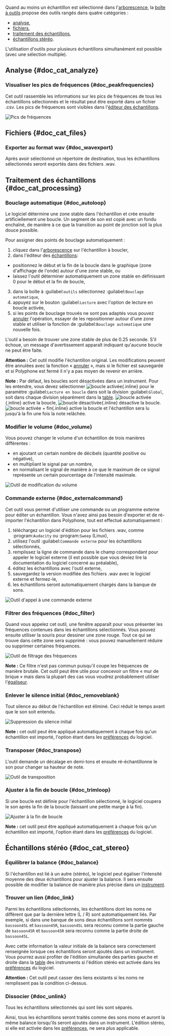 Quand au moins un échantillon est sélectionné dans l'[arborescence](manual/soundfont-editor/tree.md), la [boîte à outils](manual/soundfont-editor/tools/index.md) propose des outils rangés dans quatre catégories&nbsp;:

* [analyse](#doc_cat_analyze),
* [fichiers](#doc_cat_files),
* [traitement des échantillons](#doc_cat_processing),
* [échantillons stéréo](#doc_cat_stereo).

L'utilisation d'outils pour plusieurs échantillons simultanément est possible (avec une sélection multiple).


## Analyse {#doc_cat_analyze}


### Visualiser les pics de fréquences {#doc_peakfrequencies}


Cet outil rassemble les informations sur les pics de fréquences de tous les échantillons sélectionnés et le résultat peut être exporté dans un fichier .csv.
Les pics de fréquences sont visibles dans l'[éditeur des échantillons](manual/soundfont-editor/editing-pages/sample-editor.md#doc_freq).


![Pics de fréquences](images/tool_show_peak_frequencies.png "Pics de fréquences")


## Fichiers {#doc_cat_files}


### Exporter au format wav {#doc_wavexport}


Après avoir sélectionné un répertoire de destination, tous les échantillons sélectionnés seront exportés dans des fichiers .wav.


## Traitement des échantillons {#doc_cat_processing}


### Bouclage automatique {#doc_autoloop}


Le logiciel détermine une zone stable dans l'échantillon et crée ensuite artificiellement une boucle.
Un segment de son est copié avec un fondu enchaîné, de manière à ce que la transition au point de jonction soit la plus douce possible.

Pour assigner des points de bouclage automatiquement&nbsp;:

1. cliquez dans l'[arborescence](manual/soundfont-editor/tree.md) sur l'échantillon à boucler,
2. dans l'éditeur des [échantillons](manual/soundfont-editor/editing-pages/sample-editor.md):
  * positionnez le début et la fin de la boucle dans le graphique (zone d'affichage de l'onde) autour d'une zone stable, ou
  * laissez l'outil déterminer automatiquement un zone stable en définissant 0 pour le début et la fin de boucle,
3. dans la boîte à :guilabel:`outils` sélectionnez :guilabel:`Bouclage automatique`,
4. appuyez sur le bouton :guilabel:`Lecture` avec l'option de lecture en boucle activée,
5. si les points de bouclage trouvés ne sont pas adaptés vous pouvez [annuler](manual/soundfont-editor/toolbar.md#doc_edit) l'opération, essayer de les repositionner autour d'une zone stable et utiliser la fonction de :guilabel:`Bouclage automatique` une nouvelle fois.

L'outil a besoin de trouver une zone stable de plus de 0.25 seconde.
S'il échoue, un message d'avertissement apparaît indiquant qu'aucune boucle ne peut être faite.

**Attention&nbsp;:** Cet outil modifie l'échantillon original.
Les modifications peuvent être annulées avec la fonction «&nbsp;[annuler](manual/soundfont-editor/toolbar.md#doc_edit)&nbsp;», mais si le fichier est sauvegardé et si Polyphone est fermé il n'y a pas moyen de revenir en arrière.

**Note&nbsp;:** Par défaut, les boucles sont désactivées dans un instrument.
Pour les entendre, vous devez sélectionner ![boucle activée](images/loop_on.png "boucle activée"){.inline} pour le paramètre :guilabel:`Lecture en boucle` dans soit la division :guilabel:`Global`, soit dans chaque division séparément dans la [table](manual/soundfont-editor/editing-pages/instrument-editor.md#doc_table).
![boucle activée](images/loop_on.png "boucle activée"){.inline} active la boucle, ![boucle désactivée](images/loop_off.png "boucle désactivée"){.inline} désactive la boucle.
![boucle activée + fin](images/loop_on_end.png "boucle activée + fin"){.inline} active la boucle et l'échantillon sera lu jusqu'à la fin une fois la note relâchée.


### Modifier le volume {#doc_volume}


Vous pouvez changer le volume d'un échantillon de trois manières différentes&nbsp;:

* en ajoutant un certain nombre de décibels (quantité positive ou négative),
* en multipliant le signal par un nombre,
* en normalisant le signal de manière à ce que le maximum de ce signal représente un certain pourcentage de l'intensité maximale.


![Outil de modification du volume](images/tool_change_volume.png "Outil de modification du volume")


### Commande externe {#doc_externalcommand}


Cet outil vous permet d'utiliser une commande ou un programme externe pour éditer un échantillon.
Vous n'avez ainsi pas besoin d'exporter et de ré-importer l'échantillon dans Polyphone, tout est effectué automatiquement&nbsp;:

1. téléchargez un logiciel d'édition pour les fichiers .wav, comme :program:`Audacity` ou :program:`Sweep` (Linux),
2. utilisez l'outil :guilabel:`Commande externe` pour les échantillons sélectionnés,
3. remplissez la ligne de commande dans le champ correspondant pour appeler le logiciel externe (il est possible que vous deviez lire la documentation du logiciel concerné au préalable),
4. éditez les échantillons avec l'outil externe,
5. sauvegardez la version modifiée des fichiers .wav avec le logiciel externe et fermez-le,
6. les échantillons seront automatiquement chargés dans la banque de sons.


![Outil d'appel à une commande externe](images/tool_external_command.png "Outil d'appel à une commande externe")


### Filtrer des fréquences {#doc_filter}


Quand vous appelez cet outil, une fenêtre apparaît pour vous présenter les fréquences contenues dans les échantillons sélectionnés.
Vous pouvez ensuite utiliser la souris pour dessiner une zone rouge.
Tout ce qui se trouve dans cette zone sera supprimé&nbsp;: vous pouvez manuellement réduire ou supprimer certaines fréquences.


![Outil de filtrage des fréquences](images/tool_filter_frequencies.png "Outil de filtrage des fréquences")


**Note&nbsp;:** Ce filtre n'est pas commun puisqu'il coupe les fréquences de manière brutale.
Cet outil peut être utile pour concevoir un filtre «&nbsp;mur de brique&nbsp;» mais dans la plupart des cas vous voudrez probablement utiliser l'[égaliseur](manual/soundfont-editor/editing-pages/sample-editor.md#doc_eq).


### Enlever le silence initial {#doc_removeblank}


Tout silence au début de l'échantillon est éliminé.
Ceci réduit le temps avant que le son soit entendu.


![Suppression du silence initial](images/remove_blank.png "Suppression du silence initial")


**Note&nbsp;:** cet outil peut être appliqué automatiquement à chaque fois qu'un échantillon est importé, l'option étant dans les [préférences](manual/settings.md#doc_general) du logiciel.


### Transposer {#doc_transpose}


L'outil demande un décalage en demi-tons et ensuite ré-échantillonne le son pour changer sa hauteur de note.


![Outil de transposition](images/tool_transpose_smpl.png "Outil de transposition")


### Ajuster à la fin de boucle {#doc_trimloop}


Si une boucle est définie pour l'échantillon sélectionné, le logiciel coupera le son après la fin de la boucle (laissant une petite marge à la fin).


![Ajuster à la fin de boucle](images/trim_to_loop.png "Ajuster à la fin de boucle")


**Note&nbsp;:** cet outil peut être appliqué automatiquement à chaque fois qu'un échantillon est importé, l'option étant dans les [préférences](manual/settings.md#doc_general) du logiciel.


## Échantillons stéréo {#doc_cat_stereo}


### Équilibrer la balance {#doc_balance}


Si l'échantillon est lié à un autre (stéréo), le logiciel peut égaliser l'intensité moyenne des deux échantillons pour ajuster la balance.
Il sera ensuite possible de modifier la balance de manière plus précise dans un [instrument](manual/soundfont-editor/editing-pages/instrument-editor.md).


### Trouver un lien {#doc_link}


Parmi les échantillons sélectionnés, les échantillons dont les noms ne diffèrent que par la dernière lettre (L&nbsp;/&nbsp;R) sont automatiquement liés.
Par exemple, si dans une banque de sons deux échantillons sont nommés ``bassoon45L`` et ``bassoon45R``, ``bassoon45L`` sera reconnu comme la partie gauche de ``bassoon45R`` et ``bassoon45R`` sera reconnu comme la partie droite de ``bassoon45L``.

Avec cette information la valeur initiale de la balance sera correctement renseignée lorsque ces échantillons seront ajoutés dans un instrument.
Vous pourrez aussi profiter de l'édition simultanée des parties gauche et droite dans la [table](manual/soundfont-editor/editing-pages/instrument-editor.md#doc_table) des instruments si l'édition stéréo est activée dans les [préférences](manual/settings.md#doc_general) du logiciel.

**Attention&nbsp;:** Cet outil peut casser des liens existants si les noms ne remplissent pas la condition ci-dessus.


### Dissocier {#doc_unlink}


Tous les échantillons sélectionnés qui sont liés sont séparés.

Ainsi, tous les échantillons seront traités comme des sons mono et auront la même balance lorsqu'ils seront ajoutés dans un instrument.
L'édition stéréo, si elle est activée dans les [préférences](manual/settings.md#doc_general), ne sera plus applicable.
